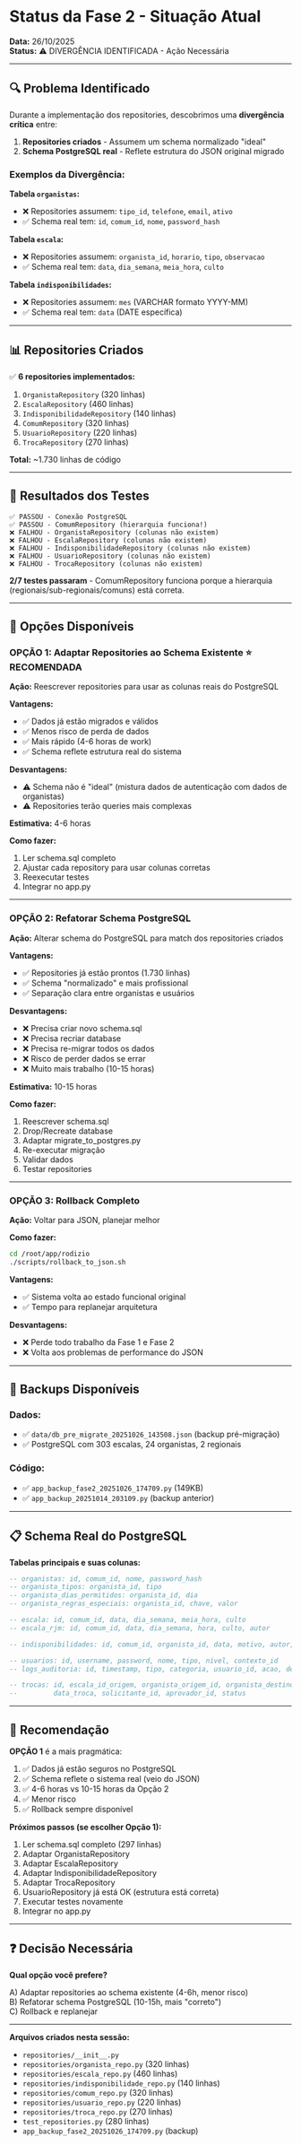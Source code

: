# Status da Fase 2 - Situação Atual

**Data:** 26/10/2025  
**Status:** ⚠️ DIVERGÊNCIA IDENTIFICADA - Ação Necessária

---

## 🔍 Problema Identificado

Durante a implementação dos repositories, descobrimos uma **divergência crítica** entre:

1. **Repositories criados** - Assumem um schema normalizado "ideal" 
2. **Schema PostgreSQL real** - Reflete estrutura do JSON original migrado

### Exemplos da Divergência:

**Tabela `organistas`:**
- ❌ Repositories assumem: `tipo_id`, `telefone`, `email`, `ativo`
- ✅ Schema real tem: `id`, `comum_id`, `nome`, `password_hash`

**Tabela `escala`:**
- ❌ Repositories assumem: `organista_id`, `horario`, `tipo`, `observacao`
- ✅ Schema real tem: `data`, `dia_semana`, `meia_hora`, `culto`

**Tabela `indisponibilidades`:**
- ❌ Repositories assumem: `mes` (VARCHAR formato YYYY-MM)
- ✅ Schema real tem: `data` (DATE específica)

---

##  📊 Repositories Criados

✅ **6 repositories implementados:**
1. `OrganistaRepository` (320 linhas)
2. `EscalaRepository` (460 linhas)
3. `IndisponibilidadeRepository` (140 linhas)
4. `ComumRepository` (320 linhas)
5. `UsuarioRepository` (220 linhas)
6. `TrocaRepository` (270 linhas)

**Total:** ~1.730 linhas de código

---

## 🧪 Resultados dos Testes

```
✅ PASSOU - Conexão PostgreSQL
✅ PASSOU - ComumRepository (hierarquia funciona!)
❌ FALHOU - OrganistaRepository (colunas não existem)
❌ FALHOU - EscalaRepository (colunas não existem)
❌ FALHOU - IndisponibilidadeRepository (colunas não existem)
❌ FALHOU - UsuarioRepository (colunas não existem)
❌ FALHOU - TrocaRepository (colunas não existem)
```

**2/7 testes passaram** - ComumRepository funciona porque a hierarquia (regionais/sub-regionais/comuns) está correta.

---

## 🎯 Opções Disponíveis

### **OPÇÃO 1: Adaptar Repositories ao Schema Existente** ⭐ RECOMENDADA

**Ação:** Reescrever repositories para usar as colunas reais do PostgreSQL

**Vantagens:**
- ✅ Dados já estão migrados e válidos
- ✅ Menos risco de perda de dados
- ✅ Mais rápido (4-6 horas de work)
- ✅ Schema reflete estrutura real do sistema

**Desvantagens:**
- ⚠️ Schema não é "ideal" (mistura dados de autenticação com dados de organistas)
- ⚠️ Repositories terão queries mais complexas

**Estimativa:** 4-6 horas

**Como fazer:**
1. Ler schema.sql completo
2. Ajustar cada repository para usar colunas corretas
3. Reexecutar testes
4. Integrar no app.py

---

### **OPÇÃO 2: Refatorar Schema PostgreSQL**

**Ação:** Alterar schema do PostgreSQL para match dos repositories criados

**Vantagens:**
- ✅ Repositories já estão prontos (1.730 linhas)
- ✅ Schema "normalizado" e mais profissional
- ✅ Separação clara entre organistas e usuários

**Desvantagens:**
- ❌ Precisa criar novo schema.sql
- ❌ Precisa recriar database
- ❌ Precisa re-migrar todos os dados
- ❌ Risco de perder dados se errar
- ❌ Muito mais trabalho (10-15 horas)

**Estimativa:** 10-15 horas

**Como fazer:**
1. Reescrever schema.sql
2. Drop/Recreate database
3. Adaptar migrate_to_postgres.py
4. Re-executar migração
5. Validar dados
6. Testar repositories

---

### **OPÇÃO 3: Rollback Completo**

**Ação:** Voltar para JSON, planejar melhor

**Como fazer:**
```bash
cd /root/app/rodizio
./scripts/rollback_to_json.sh
```

**Vantagens:**
- ✅ Sistema volta ao estado funcional original
- ✅ Tempo para replanejar arquitetura

**Desvantagens:**
- ❌ Perde todo trabalho da Fase 1 e Fase 2
- ❌ Volta aos problemas de performance do JSON

---

## 💾 Backups Disponíveis

### Dados:
- ✅ `data/db_pre_migrate_20251026_143508.json` (backup pré-migração)
- ✅ PostgreSQL com 303 escalas, 24 organistas, 2 regionais

### Código:
- ✅ `app_backup_fase2_20251026_174709.py` (149KB)
- ✅ `app_backup_20251014_203109.py` (backup anterior)

---

## 📋 Schema Real do PostgreSQL

**Tabelas principais e suas colunas:**

```sql
-- organistas: id, comum_id, nome, password_hash
-- organista_tipos: organista_id, tipo
-- organista_dias_permitidos: organista_id, dia
-- organista_regras_especiais: organista_id, chave, valor

-- escala: id, comum_id, data, dia_semana, meia_hora, culto
-- escala_rjm: id, comum_id, data, dia_semana, hora, culto, autor

-- indisponibilidades: id, comum_id, organista_id, data, motivo, autor, status

-- usuarios: id, username, password, nome, tipo, nivel, contexto_id
-- logs_auditoria: id, timestamp, tipo, categoria, usuario_id, acao, descricao, contexto

-- trocas: id, escala_id_origem, organista_origem_id, organista_destino_id, 
--         data_troca, solicitante_id, aprovador_id, status
```

---

## 🚦 Recomendação

**OPÇÃO 1** é a mais pragmática:

1. ✅ Dados já estão seguros no PostgreSQL
2. ✅ Schema reflete o sistema real (veio do JSON)
3. ✅ 4-6 horas vs 10-15 horas da Opção 2
4. ✅ Menor risco
5. ✅ Rollback sempre disponível

**Próximos passos (se escolher Opção 1):**
1. Ler schema.sql completo (297 linhas)
2. Adaptar OrganistaRepository
3. Adaptar EscalaRepository
4. Adaptar IndisponibilidadeRepository
5. Adaptar TrocaRepository
6. UsuarioRepository já está OK (estrutura está correta)
7. Executar testes novamente
8. Integrar no app.py

---

## ❓ Decisão Necessária

**Qual opção você prefere?**

A) Adaptar repositories ao schema existente (4-6h, menor risco)  
B) Refatorar schema PostgreSQL (10-15h, mais "correto")  
C) Rollback e replanejar

---

**Arquivos criados nesta sessão:**
- `repositories/__init__.py`
- `repositories/organista_repo.py` (320 linhas)
- `repositories/escala_repo.py` (460 linhas)
- `repositories/indisponibilidade_repo.py` (140 linhas)
- `repositories/comum_repo.py` (320 linhas)
- `repositories/usuario_repo.py` (220 linhas)
- `repositories/troca_repo.py` (270 linhas)
- `test_repositories.py` (280 linhas)
- `app_backup_fase2_20251026_174709.py` (backup)
